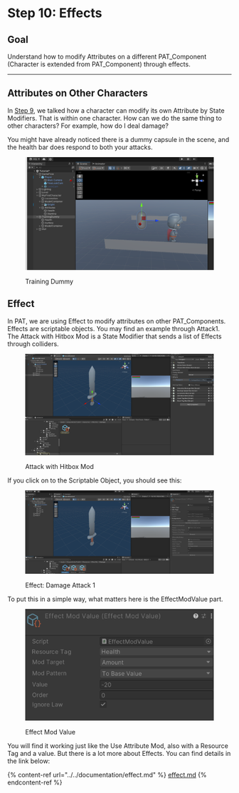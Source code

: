 # Step 10: Effects

## Goal

Understand how to modify Attributes on a different PAT\_Component (Character is extended from PAT\_Component) through effects.

***

## Attributes on Other Characters

In [Step 9](../step-9-attributes.md), we talked how a character can modify its own Attribute by State Modifiers. That is within one character. How can we do the same thing to other characters? For example, how do I deal damage?

You might have already noticed there is a dummy capsule in the scene, and the health bar does respond to both your attacks.&#x20;

<figure><img src="../../.gitbook/assets/image (62).png" alt=""><figcaption><p>Training Dummy</p></figcaption></figure>

## Effect

In PAT, we are using Effect to modify attributes on other PAT\_Components. Effects are scriptable objects. You may find an example through Attack1. The Attack with Hitbox Mod is a State Modifier that sends a list of Effects through colliders.

<figure><img src="../../.gitbook/assets/image (63).png" alt=""><figcaption><p>Attack with Hitbox Mod</p></figcaption></figure>

If you click on to the Scriptable Object, you should see this:

<figure><img src="../../.gitbook/assets/image (64).png" alt=""><figcaption><p>Effect: Damage Attack 1</p></figcaption></figure>

To put this in a simple way, what matters here is the EffectModValue part.&#x20;

<figure><img src="../../.gitbook/assets/image (65).png" alt=""><figcaption><p>Effect Mod Value</p></figcaption></figure>

You will find it working just like the Use Attribute Mod, also with a Resource Tag and a value. But there is a lot more about Effects. You can find details in the link below:

{% content-ref url="../../documentation/effect.md" %}
[effect.md](../../documentation/effect.md)
{% endcontent-ref %}

